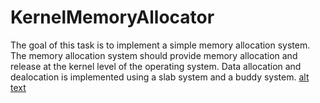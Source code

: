 # KernelMemoryAllocator
The goal of this task is to implement a simple memory allocation system. The memory allocation system should provide memory allocation and release at the kernel level of the operating system. Data allocation and dealocation is implemented using a slab system and a buddy system. 
[alt text](https://github.com/tozica/KernelMemoryAllocator/edit/main/slab.gif)
